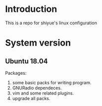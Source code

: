 # Introduction

This is a repo for shiyue's linux configuration 

# System version

## Ubuntu 18.04

Packages:

1. some basic packs for writing program. 
2. GNURadio dependeces.
3. vim and some related plugins.
3. upgrade all packs.
